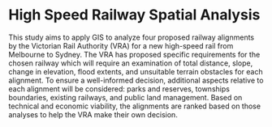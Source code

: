 # High Speed Railway Spatial Analysis

This study aims to apply GIS to analyze four proposed railway alignments by the Victorian Rail Authority (VRA) for a new high-speed rail from Melbourne to Sydney. The VRA has proposed specific requirements for the chosen railway which will require an examination of total distance, slope, change in elevation, flood extents, and unsuitable terrain obstacles for each alignment. To ensure a well-informed decision, additional aspects relative to each alignment will be considered: parks and reserves, townships boundaries, existing railways, and public land management. Based on technical and economic viability, the alignments are ranked based on those analyses to help the VRA make their own decision.
